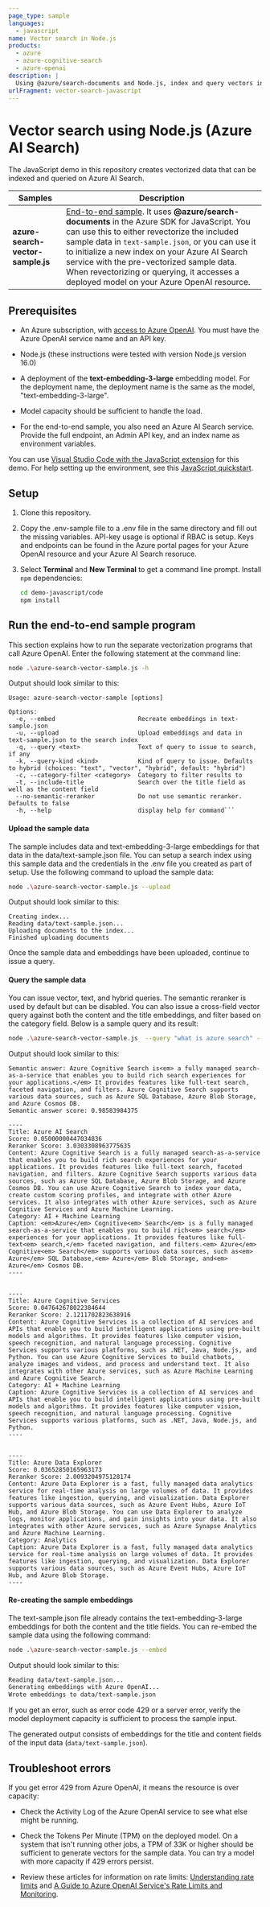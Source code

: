 ```yaml
---
page_type: sample
languages:
  - javascript
name: Vector search in Node.js
products:
  - azure
  - azure-cognitive-search
  - azure-openai
description: |
  Using @azure/search-documents and Node.js, index and query vectors in a RAG pattern or a traditional search solution.
urlFragment: vector-search-javascript
---
```


# Vector search using Node.js  (Azure AI Search)  

The JavaScript demo in this repository creates vectorized data that can be indexed and queried on Azure AI Search.

| Samples | Description |
|---------|-------------|
| **azure-search-vector-sample.js** | [End-to-end sample](#run-the-end-to-end-sample-program). It uses **@azure/search-documents** in the Azure SDK for JavaScript. You can use this to either revectorize the included sample data in `text-sample.json`, or you can use it to initialize a new index on your Azure AI Search service with the pre-vectorized sample data. When revectorizing or querying, it accesses a deployed model on your Azure OpenAI resource. |

## Prerequisites

+ An Azure subscription, with [access to Azure OpenAI](https://aka.ms/oai/access). You must have the Azure OpenAI service name and an API key.

+ Node.js (these instructions were tested with version Node.js version 16.0)

+ A deployment of the **text-embedding-3-large** embedding model. For the deployment name, the deployment name is the same as the model, "text-embedding-3-large".

+ Model capacity should be sufficient to handle the load.

+ For the end-to-end sample, you also need an Azure AI Search service. Provide the full endpoint, an Admin API key, and an index name as environment variables.

You can use [Visual Studio Code with the JavaScript extension](https://code.visualstudio.com/docs/nodejs/extensions) for this demo. For help setting up the environment, see this [JavaScript quickstart](https://learn.microsoft.com/azure/search/search-get-started-javascript).

## Setup

1. Clone this repository.

1. Copy the .env-sample file to a .env file in the same directory and fill out the missing variables. API-key usage is optional if RBAC is setup. Keys and endpoints can be found in the Azure portal pages for your Azure OpenAI resource and your Azure AI Search resoruce.

1. Select **Terminal** and **New Terminal** to get a command line prompt. Install `npm` dependencies:

   ```bash
   cd demo-javascript/code
   npm install
   ```

## Run the end-to-end sample program

This section explains how to run the separate vectorization programs that call Azure OpenAI. Enter the following statement at the command line:

```bash
node .\azure-search-vector-sample.js -h
```

Output should look similar to this:

```
Usage: azure-search-vector-sample [options]

Options:
  -e, --embed                       Recreate embeddings in text-sample.json
  -u, --upload                      Upload embeddings and data in text-sample.json to the search index
  -q, --query <text>                Text of query to issue to search, if any
  -k, --query-kind <kind>           Kind of query to issue. Defaults to hybrid (choices: "text", "vector", "hybrid", default: "hybrid")
  -c, --category-filter <category>  Category to filter results to
  -t, --include-title               Search over the title field as well as the content field
  --no-semantic-reranker            Do not use semantic reranker. Defaults to false
  -h, --help                        display help for command```
```

#### Upload the sample data

The sample includes data and text-embedding-3-large embeddings for that data in the data/text-sample.json file. You can setup a search index using this sample data and the credentials in the .env file you created as part of setup. Use the following command to upload the sample data:

```bash
node .\azure-search-vector-sample.js --upload
```

Output should look similar to this:

```
Creating index...
Reading data/text-sample.json...
Uploading documents to the index...
Finished uploading documents
```

Once the sample data and embeddings have been uploaded, continue to issue a query.

#### Query the sample data

You can issue vector, text, and hybrid queries. The semantic reranker is used by default but can be disabled. You can also issue a cross-field vector query against both the content and the title embeddings, and filter based on the category field. Below is a sample query and its result:

```bash
node .\azure-search-vector-sample.js  --query "what is azure search" --query-kind hybrid --include-title
```

Output should look similar to this:

```
Semantic answer: Azure Cognitive Search is<em> a fully managed search-as-a-service that enables you to build rich search experiences for your applications.</em> It provides features like full-text search, faceted navigation, and filters. Azure Cognitive Search supports various data sources, such as Azure SQL Database, Azure Blob Storage, and Azure Cosmos DB.
Semantic answer score: 0.98583984375

----
Title: Azure AI Search
Score: 0.05000000447034836
Reranker Score: 3.0303308963775635
Content: Azure Cognitive Search is a fully managed search-as-a-service that enables you to build rich search experiences for your applications. It provides features like full-text search, faceted navigation, and filters. Azure Cognitive Search supports various data sources, such as Azure SQL Database, Azure Blob Storage, and Azure Cosmos DB. You can use Azure Cognitive Search to index your data, create custom scoring profiles, and integrate with other Azure services. It also integrates with other Azure services, such as Azure Cognitive Services and Azure Machine Learning.
Category: AI + Machine Learning
Caption: <em>Azure</em> Cognitive<em> Search</em> is a fully managed search-as-a-service that enables you to build rich<em> search</em> experiences for your applications. It provides features like full-text<em> search,</em> faceted navigation, and filters.<em> Azure</em> Cognitive<em> Search</em> supports various data sources, such as<em> Azure</em> SQL Database,<em> Azure</em> Blob Storage, and<em> Azure</em> Cosmos DB.
----


----
Title: Azure Cognitive Services
Score: 0.047642678022384644
Reranker Score: 2.1211702823638916
Content: Azure Cognitive Services is a collection of AI services and APIs that enable you to build intelligent applications using pre-built models and algorithms. It provides features like computer vision, speech recognition, and natural language processing. Cognitive Services supports various platforms, such as .NET, Java, Node.js, and Python. You can use Azure Cognitive Services to build chatbots, analyze images and videos, and process and understand text. It also integrates with other Azure services, such as Azure Machine Learning and Azure Cognitive Search.
Category: AI + Machine Learning
Caption: Azure Cognitive Services is a collection of AI services and APIs that enable you to build intelligent applications using pre-built models and algorithms. It provides features like computer vision, speech recognition, and natural language processing. Cognitive Services supports various platforms, such as .NET, Java, Node.js, and Python.
----


----
Title: Azure Data Explorer
Score: 0.03652850165963173
Reranker Score: 2.0093204975128174
Content: Azure Data Explorer is a fast, fully managed data analytics service for real-time analysis on large volumes of data. It provides features like ingestion, querying, and visualization. Data Explorer supports various data sources, such as Azure Event Hubs, Azure IoT Hub, and Azure Blob Storage. You can use Data Explorer to analyze logs, monitor applications, and gain insights into your data. It also integrates with other Azure services, such as Azure Synapse Analytics and Azure Machine Learning.
Category: Analytics
Caption: Azure Data Explorer is a fast, fully managed data analytics service for real-time analysis on large volumes of data. It provides features like ingestion, querying, and visualization. Data Explorer supports various data sources, such as Azure Event Hubs, Azure IoT Hub, and Azure Blob Storage.
----
```


#### Re-creating the sample embeddings

The text-sample.json file already contains the text-embedding-3-large embeddings for both the content and the title fields. You can re-embed the sample data using the following command:

```bash
node .\azure-search-vector-sample.js --embed
```

Output should look similar to this:

```bash
Reading data/text-sample.json...
Generating embeddings with Azure OpenAI...
Wrote embeddings to data/text-sample.json
```

If you get an error, such as error code 429 or a server error, verify the model deployment capacity is sufficient to process the sample input. 

The generated output consists of embeddings for the title and content fields of the input data (`data/text-sample.json`).

## Troubleshoot errors

If you get error 429 from Azure OpenAI, it means the resource is over capacity:

+ Check the Activity Log of the Azure OpenAI service to see what else might be running.

+ Check the Tokens Per Minute (TPM) on the deployed model. On a system that isn't running other jobs, a TPM of 33K or higher should be sufficient to generate vectors for the sample data. You can try a model with more capacity if 429 errors persist.

+ Review these articles for information on rate limits: [Understanding rate limits](https://learn.microsoft.com/azure/ai-services/openai/how-to/quota?tabs=rest#understanding-rate-limits) and [A Guide to Azure OpenAI Service's Rate Limits and Monitoring](https://clemenssiebler.com/posts/understanding-azure-openai-rate-limits-monitoring/).
